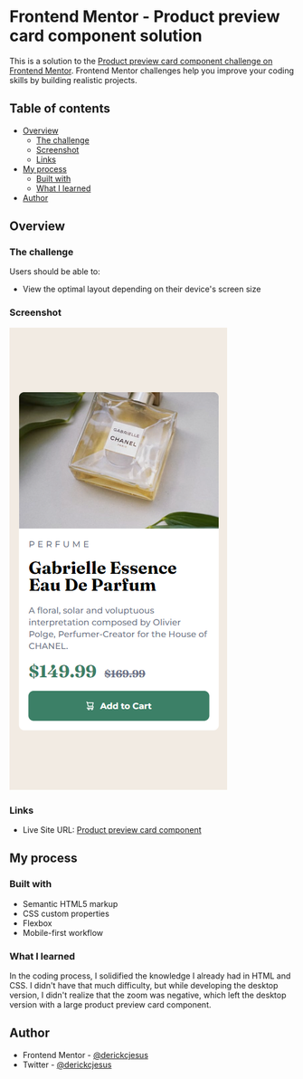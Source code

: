 # Frontend Mentor - Product preview card component solution

This is a solution to the [Product preview card component challenge on Frontend Mentor](https://www.frontendmentor.io/challenges/product-preview-card-component-GO7UmttRfa). Frontend Mentor challenges help you improve your coding skills by building realistic projects.

## Table of contents

- [Overview](#overview)
  - [The challenge](#the-challenge)
  - [Screenshot](#screenshot)
  - [Links](#links)
- [My process](#my-process)
  - [Built with](#built-with)
  - [What I learned](#what-i-learned)
- [Author](#author)

## Overview

### The challenge

Users should be able to:

- View the optimal layout depending on their device's screen size

### Screenshot

![](./images/screenshot%20mobile.png)

### Links

- Live Site URL: [Product preview card component](https://product-preview-card-component-five-alpha.vercel.app/)

## My process

### Built with

- Semantic HTML5 markup
- CSS custom properties
- Flexbox
- Mobile-first workflow

### What I learned

In the coding process, I solidified the knowledge I already had in HTML and CSS. I didn't have that much difficulty, but while developing the desktop version, I didn't realize that the zoom was negative, which left the desktop version with a large product preview card component.

## Author

- Frontend Mentor - [@derickcjesus](https://www.frontendmentor.io/profile/derickcjesus)
- Twitter - [@derickcjesus](https://www.twitter.com/derickcjesus)
